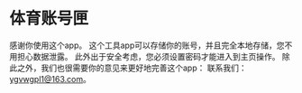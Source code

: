 # 体育账号匣
感谢你使用这个app。
这个工具app可以存储你的账号，并且完全本地存储，您不用担心数据泄露。
此外出于安全考虑，您必须设置密码才能进入到主页操作。
除此之外，我们也很需要你的意见来更好地完善这个app：
联系我们：ygvwgpl1@163.com。
